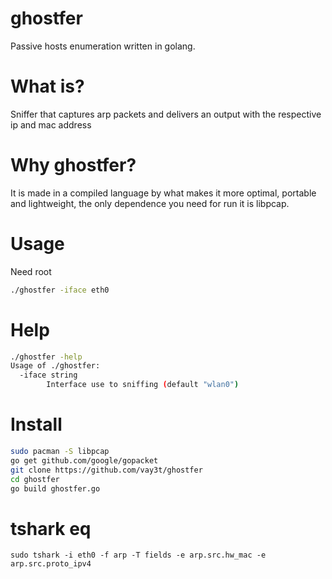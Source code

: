 # ghostfer
Passive hosts enumeration written in golang.

# What is?
Sniffer that captures arp packets and delivers an output with the respective ip and mac address

# Why ghostfer?
It is made in a compiled language by what makes it more optimal, portable and lightweight, the only dependence you need for run it is libpcap.

# Usage
Need root

```bash
./ghostfer -iface eth0
```

# Help
```bash
./ghostfer -help
Usage of ./ghostfer:
  -iface string
    	Interface use to sniffing (default "wlan0")
```

# Install
```bash
sudo pacman -S libpcap
go get github.com/google/gopacket
git clone https://github.com/vay3t/ghostfer
cd ghostfer
go build ghostfer.go
```

# tshark eq
```
sudo tshark -i eth0 -f arp -T fields -e arp.src.hw_mac -e arp.src.proto_ipv4
```
